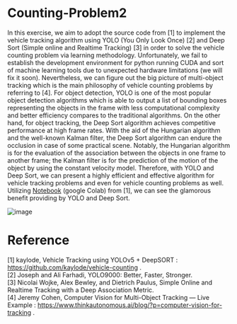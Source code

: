 # Counting-Problem2

In this exercise, we aim to adopt the source code from [1] to implement the vehicle tracking algorithm using YOLO (You Only Look Once) [2] and Deep Sort (Simple online and Realtime Tracking) [3] in order to solve the vehicle counting problem via learning methodology. Unfortunately, we fail to establish the development environment for python running CUDA and sort of machine learning tools due to unexpected hardware limitations (we will fix it soon). Nevertheless, we can figure out the big picture of multi-object tracking which is the main philosophy of vehicle counting problems by referring to [4]. For object detection, YOLO is one of the most popular object detection algorithms which is able to output a list of bounding boxes representing the objects in the frame with less computational complexity and better efficiency compares to the traditional algorithms. On the other hand, for object tracking, the Deep Sort algorithm achieves competitive performance at high frame rates. With the aid of the Hungarian algorithm and the well-known Kalman filter, the Deep Sort algorithm can endure the occlusion in case of some practical scene. Notably, the Hungarian algorithm is for the evaluation of the association between the objects in one frame to another frame; the Kalman filter is for the prediction of the motion of the object by using the constant velocity model. Therefore, with YOLO and Deep Sort, we can present a highly efficient and effective algorithm for vehicle tracking problems and even for vehicle counting problems as well. Utilizing [Notebook](https://colab.research.google.com/drive/15pgDMnvXa-ZgGMeZkbbpg-gqa5Nttfi3?usp=sharing "link") (google Colab) from [1], we can see the glamorous benefit providing by YOLO and Deep Sort.

![image](https://user-images.githubusercontent.com/108604868/178024318-234acabd-7ca8-4d15-b649-1d0ff54afa8e.png)










# Reference
[1] kaylode, Vehicle Tracking using YOLOv5 + DeepSORT : https://github.com/kaylode/vehicle-counting .  
[2] Joseph and Ali Farhadi, YOLO9000: Better, Faster, Stronger.  
[3] Nicolai Wojke, Alex Bewley, and Dietrich Paulus, Simple Online and Realtime Tracking with a Deep Association Metric.  
[4] Jeremy Cohen, Computer Vision for Multi-Object Tracking — Live Example : https://www.thinkautonomous.ai/blog/?p=computer-vision-for-tracking .
